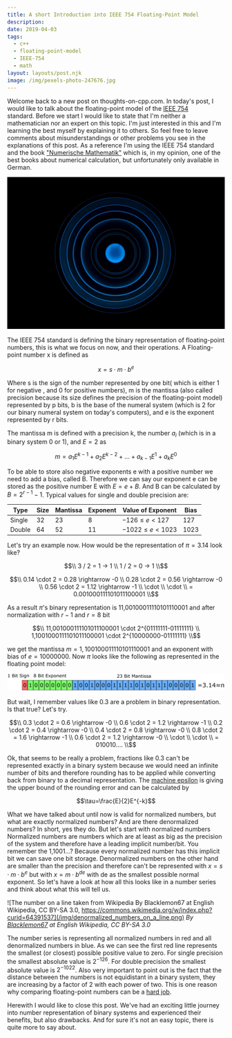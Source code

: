 ```yaml
---
title: A short Introduction into IEEE 754 Floating-Point Model
description: 
date: 2019-04-03
tags:
  - c++
  - floating-point-model
  - IEEE-754
  - math
layout: layouts/post.njk
image: /img/pexels-photo-247676.jpg
---
```


Welcome back to a new post on thoughts-on-cpp.com. In today's post, I would like to talk about the floating-point model of the [IEEE 754][1] standard. Before we start I would like to state that I'm neither a mathematician nor an expert on this topic. I'm just interested in this and I'm learning the best myself by explaining it to others. So feel free to leave comments about misunderstandings or other problems you see in the explanations of this post. As a reference I'm using the IEEE 754 standard and the book ["Numerische Mathematik"][2] which is, in my opinion, one of the best books about numerical calculation, but unfortunately only available in German.

![Hero Image: Neptunes rings](/img/pexels-photo-247676.jpg)

The IEEE 754 standard is defining the binary representation of floating-point numbers, this is what we focus on now, and their operations. A Floating-point number x is defined as

$$x=s \cdot m \cdot b^e$$

Where s is the sign of the number represented by one bit( which is either 1 for negative , and 0 for positive numbers), m is the mantissa (also called precision because its size defines the precision of the floating-point model) represented by p bits, b is the base of the numeral system (which is 2 for our binary numeral system on today's computers), and e is the exponent represented by r bits.

The mantissa m is defined with a precision k, the number $a_i$ (which is in a binary system 0 or 1), and $E=2$ as

$$m=a_1E^{k-1}+a_2E^{k-2}+\dots+a_{k-1}E^1+a_kE^0$$

To be able to store also negative exponents e with a positive number we need to add a bias, called B. Therefore we can say our exponent e can be stored as the positive number E with $E=e+B$. And B can be calculated by $B=2^{r-1}-1$. Typical values for single and double precision are:

| Type   | Size | Mantissa | Exponent | Value of Exponent     | Bias |
| ------ | ---- | -------- | -------- | --------------------- | ---- |
| Single | 32   | 23       | 8        | $-126 \leq e < 127$   | 127  |
| Double | 64   | 52       | 11       | $-1022 \leq e < 1023$ | 1023 |

Let's try an example now. How would be the representation of $\pi=3.14$ look like?

$$\\ 3 / 2 = 1 -> 1 \\ 1 / 2 = 0 -> 1 \\$$

$$\\ 0.14 \cdot 2 = 0.28 \rightarrow -0 \\ 0.28 \cdot 2 = 0.56 \rightarrow -0 \\ 0.56 \cdot 2 = 1.12 \rightarrow -1 \\ \cdot \\ \cdot \\ = 0.001000111101011100001 \\$$

As a result $\pi$'s binary representation is 11,00100011110101110001 and after normalization with $r-1$ and $r=8$ bit

$$\\ 11,001000111101011100001 \cdot 2^{01111111-01111111} \\ 1,1001000111101011100001 \cdot 2^{10000000-01111111} \\$$

we get the mantissa $m=1,100100011110101110001$ and an exponent with bias of $e=10000000$. Now $\pi$ looks like the following as represented in the floating point model:

![Representation of pi with the IEEE 754 floating point model](/img/ieee765pi.png)

But wait, I remember values like 0.3 are a problem in binary representation. Is that true? Let's try.

$$\\ 0.3 \cdot 2 = 0.6 \rightarrow -0 \\ 0.6 \cdot 2 = 1.2 \rightarrow -1 \\ 0.2 \cdot 2 = 0.4 \rightarrow -0 \\ 0.4 \cdot 2 = 0.8 \rightarrow -0 \\ 0.8 \cdot 2 = 1.6 \rightarrow -1 \\ 0.6 \cdot 2 = 1.2 \rightarrow -0 \\ \cdot \\ \cdot \\ = 010010.... \\$$

Ok, that seems to be really a problem, fractions like 0.3 can't be represented exactly in a binary system because we would need an infinite number of bits and therefore rounding has to be applied while converting back from binary to a decimal representation. The [machine epsilon][3] is giving the upper bound of the rounding error and can be calculated by

$$\tau=\frac{E}{2}E^{-k}$$

What we have talked about until now is valid for normalized numbers, but what are exactly normalized numbers? And are there denormalized numbers? In short, yes they do. But let's start with normalized numbers Normalized numbers are numbers which are at least as big as the precision of the system and therefore have a leading implicit number/bit. You remember the 1,1001...? Because every normalized number has this implicit bit we can save one bit storage. Denormalized numbers on the other hand are smaller than the precision and therefore can't be represented with $x=s \cdot m \cdot b^e$ but with $x=m \cdot b^{de}$ with de as the smallest possible normal exponent. So let's have a look at how all this looks like in a number series and think about what this will tell us.

![The number on a line taken from Wikipedia By Blacklemon67 at English Wikipedia, CC BY-SA 3.0, https://commons.wikimedia.org/w/index.php?curid=64391537](/img/denormalized_numbers_on_a_line.png)
*By [Blacklemon67][4] at English Wikipedia, CC BY-SA 3.0*

The number series is representing all normalized numbers in red and all denormalized numbers in blue. As we can see the first red line represents the smallest (or closest) possible positive value to zero. For single precision the smallest absolute value is $2^{-126}$. For double precision the smallest absolute value is $2^{-1022}$. Also very important to point out is the fact that the distance between the numbers is not equidistant in a binary system, they are increasing by a factor of 2 with each power of two. This is one reason why comparing floating-point numbers can be a [hard job][5].

Herewith I would like to close this post. We've had an exciting little journey into number representation of binary systems and experienced their benefits, but also drawbacks. And for sure it's not an easy topic, there is quite more to say about.

[1]: https://en.wikipedia.org/wiki/IEEE_754
[2]: https://www.amazon.de/Numerische-Mathematik-German-Hans-Rudolf-Schwarz/dp/3834815519/ref=sr_1_1?__mk_de_DE=%C3%85M%C3%85%C5%BD%C3%95%C3%91&crid=2CG1VX7A9E09V&keywords=numerische+mathematik&qid=1553809621&s=gateway&sprefix=numerische+m%2Caps%2C153&sr=8-1
[3]: https://en.wikipedia.org/wiki/Machine_epsilon
[4]: https://commons.wikimedia.org/w/index.php?curid=64391537
[5]: https://randomascii.wordpress.com/2012/02/25/comparing-floating-point-numbers-2012-edition/